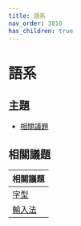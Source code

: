 ```yaml
---
title: 語系
nav_order: 3010
has_children: true
---
```



# 語系


## 主題

* [相關議題](#相關議題)




## 相關議題

| 相關議題 |
| --- |
| [字型](https://samwhelp.github.io/note-about-ultramarine-kde-plasma/read/subject/font.html) |
| [輸入法](https://samwhelp.github.io/note-about-ultramarine-kde-plasma/read/subject/input-method.html) |
